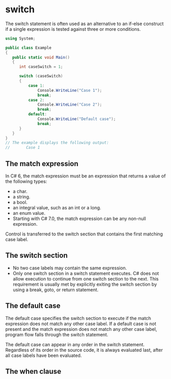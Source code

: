 # switch

The switch statement is often used as an alternative to an if-else construct if a single expression is tested against three or more conditions.

```csharp
using System;

public class Example
{
   public static void Main()
   {
      int caseSwitch = 1;

      switch (caseSwitch)
      {
          case 1:
              Console.WriteLine("Case 1");
              break;
          case 2:
              Console.WriteLine("Case 2");
              break;
          default:
              Console.WriteLine("Default case");
              break;
      }
   }
}
// The example displays the following output:
//       Case 1
```

## The match expression

In C# 6, the match expression must be an expression that returns a value of the following types:

* a char.
* a string.
* a bool.
* an integral value, such as an int or a long.
* an enum value.
* Starting with C# 7.0, the match expression can be any non-null expression.

Control is transferred to the switch section that contains the first matching case label.

## The switch section

* No two case labels may contain the same expression.
* Only one switch section in a switch statement executes. C# does not allow execution to continue from one switch section to the next. This requirement is usually met by explicitly exiting the switch section by using a break, goto, or return statement.

## The default case

The default case specifies the switch section to execute if the match expression does not match any other case label. If a default case is not present and the match expression does not match any other case label, program flow falls through the switch statement.

The default case can appear in any order in the switch statement. Regardless of its order in the source code, it is always evaluated last, after all case labels have been evaluated.

## The when clause

